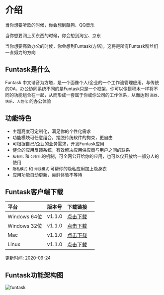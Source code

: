 # 介绍

当你想要听歌的时候，你会想到酷狗、QQ音乐

当你想要网上买东西的时候，你会想到淘宝、京东

当你想要高效办公的时候，你会想到Funtask(方塔)，这将是所有Funtask粉丝们一直努力的方向

## Funtask是什么

Funtask 中文谐音为方塔，是一个面像个人/企业的一个工作流管理应用，与传统的OA、办公协同系统不同的是Funtask只是一个框架，你可以像搭积木一样将不同的功能组合在一起，从而形成一套属于你或你公司的工作体系，从而达到 `高效`、`快乐`、`人性化` 的办公体验

## 功能特色

-   主题高度可定制化，满足你的个性化需求
-   功能模块可任意组合，摆脱传统软件的拘束，更自由
-   可根据自己/企业的业务需求，开发Funtask应用
-   健全的应用反馈系统，有效解决应用供应商与用户之间的联系
-   `私有化` 和 `公有化`的机制，可全网公开给你的应用，也可以仅开放给一部分人的使用
-   `隐私模式` 和 `常规模式` 可帮你的隐私应用加上隐身衣
-   应用功能自动更新，尝鲜体验不等待

## Funtask客户端下载

| 平台          | 版本号    | 下载链接                                                                          |     |
| :---------- | :----- | :---------------------------------------------------------------------------- | --- |
| Windows 64位 | v1.1.0 | [点击下载](https://funtask.dev/download/windows/funtask%20Setup%201.1.0.exe)      |     |
| Windows 32位 | v1.1.0 | [点击下载](https://funtask.dev/download/windows/funtask%20Setup%201.1.0_ia32.exe) |     |
| Mac         | v1.1.0 | [点击下载](https://funtask.dev/download/mac/funtask%20Setup%201.1.0.exe)          |     |
| Linux       | v1.1.0 | [点击下载](https://funtask.dev/download/linux/funtask_1.1.0_amd64.snap)           |     |

更新时间: 2020-09-24

## Funtask功能架构图

![funtask](/framework.jpg)
